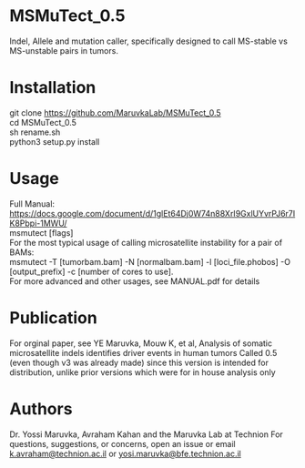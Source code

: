 # MSMuTect_0.5
Indel, Allele and mutation caller, specifically designed to call MS-stable vs MS-unstable pairs in tumors.

# Installation
git clone https://github.com/MaruvkaLab/MSMuTect_0.5  
cd MSMuTect_0.5  
sh rename.sh  
python3 setup.py install  

# Usage
Full Manual: https://docs.google.com/document/d/1glEt64Dj0W74n88XrI9GxlUYvrPJ6r7IK8Pbpi-1MWU/  
msmutect [flags]  
For the most typical usage of calling microsatellite instability for a pair of BAMs:  
msmutect -T [tumorbam.bam] -N [normalbam.bam] -l [loci_file.phobos] -O [output_prefix] -c [number of cores to use].  
For more advanced and other usages, see MANUAL.pdf for details  

# Publication
For orginal paper, see 
YE  Maruvka, Mouw K,  et al, Analysis of somatic microsatellite indels identifies driver events in human tumors
Called 0.5 (even though v3 was already made) since this version is intended for distribution, unlike prior versions which were for in house analysis only


# Authors
Dr. Yossi Maruvka, Avraham Kahan and the Maruvka Lab at Technion
For questions, suggestions, or concerns, open an issue or email k.avraham@technion.ac.il or yosi.maruvka@bfe.technion.ac.il

